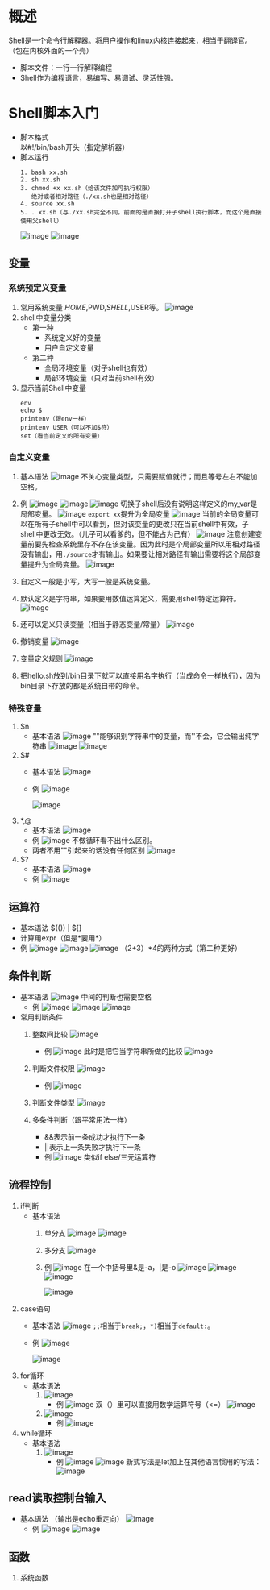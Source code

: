 # 概述
Shell是一个命令行解释器。将用户操作和linux内核连接起来，相当于翻译官。（包在内核外面的一个壳）
- 脚本文件：一行一行解释编程
- Shell作为编程语言，易编写、易调试、灵活性强。
# Shell脚本入门
- 脚本格式  
  以#!/bin/bash开头（指定解析器）
- 脚本运行
  ```
  1. bash xx.sh
  2. sh xx.sh
  3. chmod +x xx.sh（给该文件加可执行权限）
     绝对或者相对路径（./xx.sh也是相对路径）
  4. source xx.sh
  5. . xx.sh（与./xx.sh完全不同，前面的是直接打开子shell执行脚本，而这个是直接使用父shell）
  ```
  ![image](https://github.com/user-attachments/assets/a083a5d7-50ef-4a15-bcfe-710ff0a435a2)
  ![image](https://github.com/user-attachments/assets/7eef96b6-a7d0-4059-839a-79d3a75abe26)
## 变量
### 系统预定义变量
1. 常用系统变量
   $HOME,$PWD,$SHELL,$USER等。
   ![image](https://github.com/user-attachments/assets/50d6ebc8-33fa-41a3-98b9-dd7b4162b312)
3. shell中变量分类
   - 第一种
     - 系统定义好的变量
     - 用户自定义变量
   - 第二种
     - 全局环境变量（对子shell也有效）
     - 局部环境变量（只对当前shell有效）
3. 显示当前Shell中变量
   ```
   env
   echo $
   printenv（跟env一样）
   printenv USER（可以不加$符）
   set（看当前定义的所有变量）
   ```
### 自定义变量
1. 基本语法
   ![image](https://github.com/user-attachments/assets/bddc6457-05a7-4bfe-97e7-dab3194ffd9c)
   不关心变量类型，只需要赋值就行；而且等号左右不能加空格。
3. 例
   ![image](https://github.com/user-attachments/assets/d0cc0dff-bbaf-4050-8554-5b7e1aff9840)
   ![image](https://github.com/user-attachments/assets/effa8444-f5ec-4ab4-a622-6b1b4fb7c4d3)
   ![image](https://github.com/user-attachments/assets/79a2e7ed-79d0-4370-b8e5-b19ae89628a7)
   切换子shell后没有说明这样定义的my_var是局部变量。
   ![image](https://github.com/user-attachments/assets/d247a575-afc1-481c-8dc1-cf4292ea37c9)
   ``export xx``提升为全局变量
   ![image](https://github.com/user-attachments/assets/394f3a13-a642-4e2b-8548-7b5d761905fe)
   当前的全局变量可以在所有子shell中可以看到，但对该变量的更改只在当前shell中有效，子shell中更改无效。（儿子可以看爹的，但不能占为己有）
   ![image](https://github.com/user-attachments/assets/2abfbe1e-876f-461b-ace5-1b31036256d1)
   注意创建变量前要先检查系统里存不存在该变量。因为此时是个局部变量所以用相对路径没有输出，用``./source``才有输出。如果要让相对路径有输出需要将这个局部变量提升为全局变量。
   ![image](https://github.com/user-attachments/assets/c5a064ee-bdf9-4f61-b745-ebe605c6bc57)
3. 自定义一般是小写，大写一般是系统变量。
4. 默认定义是字符串，如果要用数值运算定义，需要用shell特定运算符。
   ![image](https://github.com/user-attachments/assets/327fe497-0c9e-4648-8f71-0365d0c8dee6)

6. 还可以定义只读变量（相当于静态变量/常量）
   ![image](https://github.com/user-attachments/assets/cf7a8406-9c1e-443b-8822-59f88c531b6b)
7. 撤销变量
   ![image](https://github.com/user-attachments/assets/4f8b94fe-36d5-4cd0-9115-83f50dabaf8d)
8. 变量定义规则
   ![image](https://github.com/user-attachments/assets/081aee55-bb8f-422f-b71b-2419fcf0d405)
9. 把hello.sh放到/bin目录下就可以直接用名字执行（当成命令一样执行），因为bin目录下存放的都是系统自带的命令。
### 特殊变量
1. $n
   - 基本语法
     ![image](https://github.com/user-attachments/assets/c22ab00a-dec9-47b4-b482-4ffadd9e38bc)
     ""能够识别字符串中的变量，而''不会，它会输出纯字符串
     ![image](https://github.com/user-attachments/assets/63b9c061-370b-4eb1-9c0b-5cdce39f1c16)
     ![image](https://github.com/user-attachments/assets/805ac8b8-04f1-4197-96a8-c2382ceca275)
2. $#
   - 基本语法
     ![image](https://github.com/user-attachments/assets/4e568fa4-2dd7-4d78-b889-4e8ef4acf3f1)
   - 例
     ![image](https://github.com/user-attachments/assets/cb85eb8a-4024-4ad1-b7eb-114d9f477bf5)

     ![image](https://github.com/user-attachments/assets/12018b87-bfd6-4fdd-bd59-69401b78af9d)
 3. $*,$@
    - 基本语法
      ![image](https://github.com/user-attachments/assets/2d171f07-e73d-453f-9fd7-4515a0db8054)
    - 例
      ![image](https://github.com/user-attachments/assets/a2e6ce1a-35a6-40ae-9b1b-b7c9934e22a3)
      不做循环看不出什么区别。
    - 两者不用""引起来的话没有任何区别
         ![image](https://github.com/user-attachments/assets/c1f9baec-c062-4cd1-8aae-d6110a0e0d95)
4. $?
   - 基本语法
     ![image](https://github.com/user-attachments/assets/b1e91e45-1fcb-4d3a-9ee2-d9d10cab3d76)
   - 例
     ![image](https://github.com/user-attachments/assets/d947ebe1-f012-42b2-a249-27ebfc5e9dbe)
## 运算符
- 基本语法
  $(()) | $[]
- 计算用expr（但是*要用\*）
- 例
  ![image](https://github.com/user-attachments/assets/0de9713d-1076-464e-9548-42f5a80e383e)
  ![image](https://github.com/user-attachments/assets/de1261bf-8506-4e65-9202-a8f78233b586)
  ![image](https://github.com/user-attachments/assets/2763a63a-19f4-4910-9765-363600e868f6)
  （2+3）*4的两种方式（第二种更好）
## 条件判断
- 基本语法
  ![image](https://github.com/user-attachments/assets/eba2e976-1aab-4d34-9b2a-49e38aeddf1b)
  中间的判断也需要空格
  - 例
    ![image](https://github.com/user-attachments/assets/7027fbba-029e-4b90-a3cc-b6deecc0eeda)
    ![image](https://github.com/user-attachments/assets/5d084bb6-8b5c-4ea7-b000-8d03d27823d3)
    ![image](https://github.com/user-attachments/assets/feeee990-9f28-4a7c-a110-2f7aaa50264c)
- 常用判断条件
  1. 整数间比较
     ![image](https://github.com/user-attachments/assets/9a08c8a7-8cb8-420b-84f5-cf993fe3ba65)
     - 例
       ![image](https://github.com/user-attachments/assets/c093d6d4-730d-4f10-a8d7-4df9e95af95e)
       此时是把它当字符串所做的比较
       ![image](https://github.com/user-attachments/assets/6e2c7eef-c634-4a87-bef2-1a0889020328)

  2. 判断文件权限
     ![image](https://github.com/user-attachments/assets/39d0ccb2-dc97-4ba3-a972-c870591cf39d)
     - 例
       ![image](https://github.com/user-attachments/assets/c2839c0a-785e-41b4-a549-5f774025e20f)

  4. 判断文件类型
     ![image](https://github.com/user-attachments/assets/0f51805a-7ec8-41ba-8d85-657346cb80e6)
  5. 多条件判断（跟平常用法一样）
     - &&表示前一条成功才执行下一条
     - ||表示上一条失败才执行下一条
     - 例
       ![image](https://github.com/user-attachments/assets/47fe73a6-da6e-4d99-bb8f-ea61046aefc5)
      类似if else/三元运算符
## 流程控制
1. if判断
   - 基本语法
     1. 单分支
        ![image](https://github.com/user-attachments/assets/e8188fc6-c370-4f5a-a10d-4d9c48c01a46)
        ![image](https://github.com/user-attachments/assets/b3020d5a-e861-4318-ad1a-f527ef8aa9e9)

     3. 多分支
        ![image](https://github.com/user-attachments/assets/6a666244-4963-43be-a9d5-77b346d8e62f)

     3. 例
        ![image](https://github.com/user-attachments/assets/c4e4daa5-3208-4e70-9ef2-563942f3a5aa)
        在一个中括号里&是-a，|是-o
        ![image](https://github.com/user-attachments/assets/07a4aba5-6dc3-4d3b-919f-0c2ab4d3e097)
        ![image](https://github.com/user-attachments/assets/f50e0df0-c443-43b8-b826-04dea91d33c9)
        ![image](https://github.com/user-attachments/assets/022c79b7-d89c-4d2a-829b-4af4946d83dd)

        ![image](https://github.com/user-attachments/assets/e072a647-4278-47a8-8b09-db60af55b71c)
2. case语句
   - 基本语法
     ![image](https://github.com/user-attachments/assets/f406488a-e650-4c2e-9e7a-579820d0c051)
   ``;;``相当于``break;``，``*)``相当于``default:``。
   - 例
     ![image](https://github.com/user-attachments/assets/3f7f7eb3-69ad-4587-9959-6850c72a1276)

     ![image](https://github.com/user-attachments/assets/2c30553e-06f0-4734-8bfd-78da308a2c8d)
3. for循环
   - 基本语法
     1. ![image](https://github.com/user-attachments/assets/d32d5bf3-2172-4781-aeb2-c8a7fb84f8ff)
        - 例
          ![image](https://github.com/user-attachments/assets/440d650f-1049-4baa-b310-7db9e2dfb383)
          双（）里可以直接用数学运算符号（<=）
          ![image](https://github.com/user-attachments/assets/9553e72d-7efd-4193-b60e-1d9335a8e212)
     2. ![image](https://github.com/user-attachments/assets/8ecc6cfa-ae0a-4e6a-9cb0-29818e4641a0)
        - 例
          ![image](https://github.com/user-attachments/assets/6cf63062-d548-43c1-adf9-d49f7128ba27)
4. while循环
   - 基本语法
     1. ![image](https://github.com/user-attachments/assets/cf79d2a6-7b88-4d4a-a902-5d8890712022)
        - 例
          ![image](https://github.com/user-attachments/assets/db2d4d3f-74b5-40e9-9e97-942ad41d2562)
          ![image](https://github.com/user-attachments/assets/271a32e6-2903-412a-9c02-76f840f204f1)
          新式写法是let加上在其他语言惯用的写法：
          ![image](https://github.com/user-attachments/assets/3958fbbd-c538-4ade-8d29-f7fb90ab6f6d)
## read读取控制台输入
- 基本语法
  （输出是echo重定向）
  ![image](https://github.com/user-attachments/assets/96500b81-c370-4132-a017-dc7443e2d19f)
  - 例
    ![image](https://github.com/user-attachments/assets/4c6e81ab-e13c-4de7-82fb-480613fdba02)
    ![image](https://github.com/user-attachments/assets/51370006-960d-4434-ac50-2c3a87bc0722)
## 函数
1. 系统函数
   







     








   








